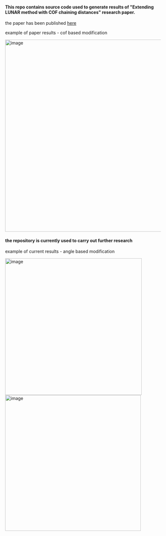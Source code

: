 <h4>This repo contains source code used to generate results of "Extending LUNAR method with COF chaining distances" research paper.</h4>
<p>the paper has been published <a href="https://www.sciencedirect.com/science/article/pii/S1877050923015673">here</a></p>
<p>example of paper results - cof based modification</p>
<img width="621" alt="image" src="https://github.com/AconLight/gnn_cof_poc/assets/4647063/61f7dc5c-15ba-4a11-915d-1ecf4fa4c4b4">
<br>
<h4>the repository is currently used to carry out further research</h4>
<p>example of current results - angle based modification</p>
<img width="442" alt="image" src="https://github.com/AconLight/gnn_cof_poc/assets/4647063/a7f015ca-e095-4559-995f-15e697b46bc2">
<img width="439" alt="image" src="https://github.com/AconLight/gnn_cof_poc/assets/4647063/a14c4081-956c-43e2-a19a-a48dcf05b64b">





